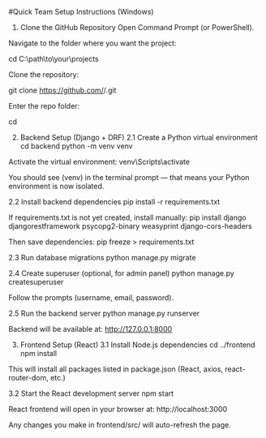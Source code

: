 #Quick Team Setup Instructions (Windows)
1. Clone the GitHub Repository
Open Command Prompt (or PowerShell).


Navigate to the folder where you want the project:


cd C:\path\to\your\projects

Clone the repository:


git clone https://github.com/<yourusername>/<yourrepo>.git

Enter the repo folder:


cd <yourrepo>


2. Backend Setup (Django + DRF)
2.1 Create a Python virtual environment
cd backend
python -m venv venv

Activate the virtual environment:
venv\Scripts\activate

You should see (venv) in the terminal prompt — that means your Python environment is now isolated.

2.2 Install backend dependencies
pip install -r requirements.txt

If requirements.txt is not yet created, install manually:
pip install django djangorestframework psycopg2-binary weasyprint django-cors-headers

Then save dependencies:
pip freeze > requirements.txt


2.3 Run database migrations
python manage.py migrate


2.4 Create superuser (optional, for admin panel)
python manage.py createsuperuser

Follow the prompts (username, email, password).

2.5 Run the backend server
python manage.py runserver

Backend will be available at: http://127.0.0.1:8000



3. Frontend Setup (React)
3.1 Install Node.js dependencies
cd ../frontend
npm install

This will install all packages listed in package.json (React, axios, react-router-dom, etc.)



3.2 Start the React development server
npm start

React frontend will open in your browser at: http://localhost:3000


Any changes you make in frontend/src/ will auto-refresh the page.
